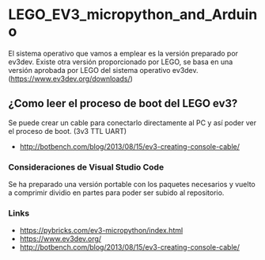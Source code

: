 # LEGO_EV3_micropython_and_Arduino

El sistema operativo que vamos a emplear es la versión preparado por ev3dev. Existe otra versión proporcionado por LEGO, se basa en una versión aprobada por LEGO del sistema operativo ev3dev. (https://www.ev3dev.org/downloads/)

## ¿Como leer el proceso de boot del LEGO ev3?
Se puede crear un cable para conectarlo directamente al PC y así poder ver el proceso de boot. (3v3 TTL UART)
- http://botbench.com/blog/2013/08/15/ev3-creating-console-cable/

### Consideraciones de Visual Studio Code

Se ha preparado una versión portable con los paquetes necesarios y vuelto a comprimir dividio en partes para poder ser subido al repositorio.

### Links
- https://pybricks.com/ev3-micropython/index.html
- https://www.ev3dev.org/
- http://botbench.com/blog/2013/08/15/ev3-creating-console-cable/
